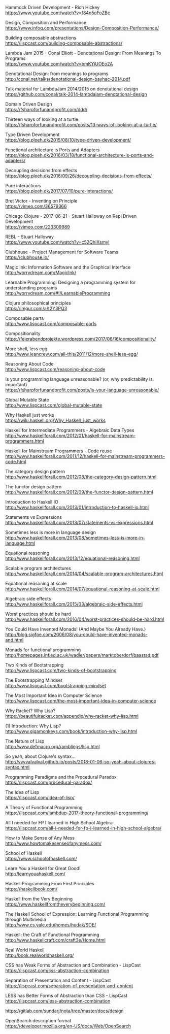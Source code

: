 Hammock Driven Development - Rich Hickey <br>
https://www.youtube.com/watch?v=f84n5oFoZBc

Design, Composition and Performance <br>
https://www.infoq.com/presentations/Design-Composition-Performance/

Building composable abstractions <br>
https://lispcast.com/building-composable-abstractions/

Lambda Jam 2015 - Conal Elliott - Denotational Design: From Meanings To Programs <br>
https://www.youtube.com/watch?v=bmKYiUOEo2A

Denotational Design: from meanings to programs <br>
http://conal.net/talks/denotational-design-bayhac-2014.pdf

Talk material for LambdaJam 2014/2015 on denotational design  <br>
https://github.com/conal/talk-2014-lambdajam-denotational-design

Domain Driven Design <br>
https://fsharpforfunandprofit.com/ddd/

Thirteen ways of looking at a turtle <br>
https://fsharpforfunandprofit.com/posts/13-ways-of-looking-at-a-turtle/

Type Driven Development <br>
https://blog.ploeh.dk/2015/08/10/type-driven-development/

Functional architecture is Ports and Adapters <br>
https://blog.ploeh.dk/2016/03/18/functional-architecture-is-ports-and-adapters/

Decoupling decisions from effects <br>
https://blog.ploeh.dk/2016/09/26/decoupling-decisions-from-effects/

Pure interactions <br>
https://blog.ploeh.dk/2017/07/10/pure-interactions/

Bret Victor - Inventing on Principle <br>
https://vimeo.com/36579366

Chicago Clojure - 2017-06-21 - Stuart Halloway on Repl Driven Development <br>
https://vimeo.com/223309989

REBL - Stuart Halloway <br>
https://www.youtube.com/watch?v=c52QhiXsmyI

Clubhouse - Project Management for Software Teams <br>
https://clubhouse.io/

Magic Ink: Information Software and the Graphical Interface <br>
http://worrydream.com/MagicInk/

Learnable Programming: Designing a programming system for understanding programs <br>
http://worrydream.com/#!/LearnableProgramming

Clojure philosophical principles <br>
https://imgur.com/a/t2Y3PQ3

Composable parts <br>
http://www.lispcast.com/composable-parts

Compositionality <br>
https://feierabendprojekte.wordpress.com/2017/06/16/compositionality/

More shell, less egg <br>
http://www.leancrew.com/all-this/2011/12/more-shell-less-egg/

Reasoning About Code <br>
http://www.lispcast.com/reasoning-about-code

Is your programming language unreasonable? (or, why predictability is important) <br>
https://fsharpforfunandprofit.com/posts/is-your-language-unreasonable/

Global Mutable State <br>
http://www.lispcast.com/global-mutable-state

Why Haskell just works <br>
https://wiki.haskell.org/Why_Haskell_just_works

Haskell for Intermediate Programmers - Algebraic Data Types  <br>
http://www.haskellforall.com/2012/01/haskell-for-mainstream-programmers.html

Haskell for Mainstream Programmers - Code reuse <br>
http://www.haskellforall.com/2011/12/haskell-for-mainstream-programmers-code.html

The category design pattern <br>
http://www.haskellforall.com/2012/08/the-category-design-pattern.html

The functor design pattern <br>
http://www.haskellforall.com/2012/09/the-functor-design-pattern.html

Introduction to Haskell IO <br>
http://www.haskellforall.com/2013/01/introduction-to-haskell-io.html

Statements vs Expressions <br>
http://www.haskellforall.com/2013/07/statements-vs-expressions.html

Sometimes less is more in language design <br>
http://www.haskellforall.com/2013/08/sometimes-less-is-more-in-language.html

Equational reasoning <br>
http://www.haskellforall.com/2013/12/equational-reasoning.html

Scalable program architectures <br>
http://www.haskellforall.com/2014/04/scalable-program-architectures.html

Equational reasoning at scale <br>
http://www.haskellforall.com/2014/07/equational-reasoning-at-scale.html

Algebraic side effects <br>
http://www.haskellforall.com/2015/03/algebraic-side-effects.html

Worst practices should be hard <br>
http://www.haskellforall.com/2016/04/worst-practices-should-be-hard.html

You Could Have Invented Monads! (And Maybe You Already Have.) <br>
http://blog.sigfpe.com/2006/08/you-could-have-invented-monads-and.html

Monads for functional programming <br>
http://homepages.inf.ed.ac.uk/wadler/papers/marktoberdorf/baastad.pdf

Two Kinds of Bootstrapping <br>
http://www.lispcast.com/two-kinds-of-bootstrapping

The Bootstrapping Mindset <br>
http://www.lispcast.com/bootstrapping-mindset

The Most Important Idea in Computer Science <br>
http://www.lispcast.com/the-most-important-idea-in-computer-science

Why Racket? Why Lisp? <br>
https://beautifulracket.com/appendix/why-racket-why-lisp.html

(1) Introduction: Why Lisp? <br>
http://www.gigamonkeys.com/book/introduction-why-lisp.html

The Nature of Lisp <br>
http://www.defmacro.org/ramblings/lisp.html

So yeah, about Clojure's syntax... <br>
http://vvvvalvalval.github.io/posts/2018-01-06-so-yeah-about-clojures-syntax.html

Programming Paradigms and the Procedural Paradox <br>
https://lispcast.com/procedural-paradox/

The Idea of Lisp <br>
https://lispcast.com/idea-of-lisp/

A Theory of Functional Programming <br>
https://lispcast.com/lambdup-2017-theory-functional-programming/

All I needed for FP I learned in High School Algebra <br>
https://lispcast.com/all-i-needed-for-fp-i-learned-in-high-school-algebra/

How to Make Sense of Any Mess <br>
http://www.howtomakesenseofanymess.com/

School of Haskell <br>
https://www.schoolofhaskell.com/

Learn You a Haskell for Great Good! <br>
http://learnyouahaskell.com/

Haskell Programming From First Principles <br>
https://haskellbook.com/

Haskell from the Very Beginning <br>
https://www.haskellfromtheverybeginning.com/

The Haskell School of Expression: Learning Functional Programming through Multimedia <br>
http://www.cs.yale.edu/homes/hudak/SOE/

Haskell: the Craft of Functional Programming <br>
http://www.haskellcraft.com/craft3e/Home.html

Real World Haskell <br>
http://book.realworldhaskell.org/

CSS has Weak Forms of Abstraction and Combination - LispCast <br>
https://lispcast.com/css-abstraction-combination

Separation of Presentation and Content - LispCast <br>
https://lispcast.com/separation-of-presentation-and-content

LESS has Better Forms of Abstraction than CSS - LispCast <br>
https://lispcast.com/less-abstraction-combination

https://gitlab.com/sundarj/nota/tree/master/docs/design

OpenSearch description format <br>
https://developer.mozilla.org/en-US/docs/Web/OpenSearch
